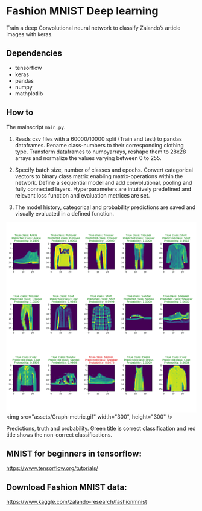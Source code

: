 
# **Fashion MNIST Deep learning**
Train a deep Convolutional neural network to classify Zalando’s article images with keras. 

## Dependencies
* tensorflow
* keras
* pandas
* numpy
* mathplotlib

## How to

The mainscript `main.py`.
1) Reads csv files with a 60000/10000 split (Train and test) to pandas dataframes. Rename class-numbers to their corresponding clothing type. Transform dataframes to numpyarrays, reshape them to 28x28 arrays and normalize the values varying between 0 to 255. 

2) Specify batch size, number of classes and epochs. Convert categorical vectors to binary class matrix enabling matrix-operations within the network. Define a sequential model and add convolutional, pooling and fully connected layers. Hyperparameters are intuitively predefined and relevant loss function and evaluation metrices are set. 

3) The model history, categorical and probability predictions are saved and visually evaluated in a defined function. 


![Predictions](assets/Graph-metric.gif)
<img src="assets/Graph-metric.gif" width="300", height="300" />

Predictions, truth and probability. Green title is correct classification and red title shows the non-correct classifications. 


## MNIST for beginners in tensorflow:
https://www.tensorflow.org/tutorials/

## Download Fashion MNIST data:
https://www.kaggle.com/zalando-research/fashionmnist


